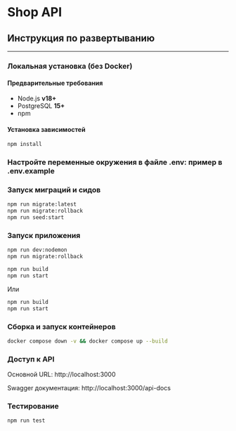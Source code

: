 # Shop API

## Инструкция по развертыванию

---

### Локальная установка (без Docker)

#### Предварительные требования

- Node.js **v18+**
- PostgreSQL **15+**
- npm

#### Установка зависимостей

```bash
npm install
```

### Настройте переменные окружения в файле .env: пример в .env.example

### Запуск миграций и сидов

```bash
npm run migrate:latest
npm run migrate:rollback
npm run seed:start
```

###  Запуск приложения

```bash
npm run dev:nodemon
npm run migrate:rollback

npm run build
npm run start
```

Или

```bash
npm run build
npm run start
```

### Сборка и запуск контейнеров

```bash
docker compose down -v && docker compose up --build
```

### Доступ к API
Основной URL: http://localhost:3000

Swagger документация: http://localhost:3000/api-docs

### Тестирование

```bash
npm run test
```
